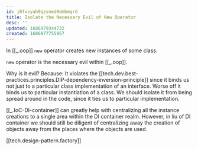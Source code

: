 ```yaml
---
id: j0fvvyah9qzsned0dmbmqrd
title: Isolate the Necessary Evil of New Operator
desc: ''
updated: 1686979344732
created: 1686977755957
---
```


In [[_.oop]] `new` operator creates new instances of some class. 

`new` operator is the necessary evil within [[_.oop]]. 

Why is it evil? Because: It violates the [[tech.dev.best-practices.principles.DIP-dependency-inversion-principle]] since it binds us not just to a particular class implementation of an interface. Worse off it binds us to particular instantiation of a class. We should isolate it from being spread around in the code, since it ties us to particular implementation.

[[_.IoC-DI-container]] can greatly help with centralizing all the instance creations to a single area within the DI container realm. However, in liu of DI container we should still be diligent of centralizing away the creation of objects away from the places where the objects are used.

[[tech.design-pattern.factory]]
